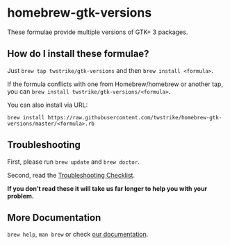 # homebrew-gtk-versions

These formulae provide multiple versions of GTK+ 3 packages.

## How do I install these formulae?

Just `brew tap twstrike/gtk-versions` and then `brew install <formula>`.

If the formula conflicts with one from Homebrew/homebrew or another tap, you can `brew install twstrike/gtk-versions/<formula>`.

You can also install via URL:

```
brew install https://raw.githubusercontent.com/twstrike/homebrew-gtk-versions/master/<formula>.rb
```

## Troubleshooting
First, please run `brew update` and `brew doctor`.

Second, read the [Troubleshooting Checklist](https://github.com/Homebrew/homebrew/blob/master/share/doc/homebrew/Troubleshooting.md#troubleshooting).

**If you don’t read these it will take us far longer to help you with your problem.**

## More Documentation

`brew help`, `man brew` or check [our documentation](https://github.com/Homebrew/homebrew/tree/master/share/doc/homebrew#readme).
